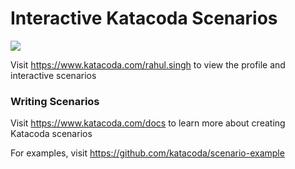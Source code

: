 # Interactive Katacoda Scenarios

[![](http://shields.katacoda.com/katacoda/rahul.singh/count.svg)](https://www.katacoda.com/rahul.singh "Get your profile on Katacoda.com")

Visit https://www.katacoda.com/rahul.singh to view the profile and interactive scenarios

### Writing Scenarios
Visit https://www.katacoda.com/docs to learn more about creating Katacoda scenarios

For examples, visit https://github.com/katacoda/scenario-example
